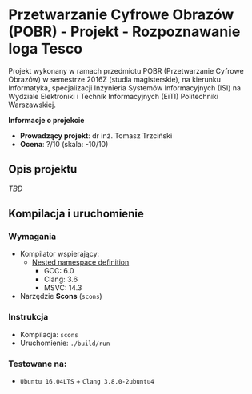 # Przetwarzanie Cyfrowe Obrazów (POBR) - Projekt - Rozpoznawanie loga Tesco
Projekt wykonany w ramach przedmiotu POBR (Przetwarzanie Cyfrowe Obrazów) w semestrze 2016Z (studia magisterskie), na kierunku Informatyka, specjalizacji Inżynieria Systemów Informacyjnych (ISI) na Wydziale Elektroniki i Technik Informacyjnych (EiTI) Politechniki Warszawskiej.

**Informacje o projekcie**

* **Prowadzący projekt**: dr inż. Tomasz Trzciński
* **Ocena**: ?/10 (skala: -10/10)

Opis projektu
---
_TBD_

Kompilacja i uruchomienie
---

### Wymagania
* Kompilator wspierający:
  * [Nested namespace definition](http://www.open-std.org/jtc1/sc22/wg21/docs/papers/2014/n4230.html)
    * GCC: 6.0
    * Clang: 3.6
    * MSVC: 14.3
* Narzędzie **Scons** (``scons``)

### Instrukcja
* Kompilacja: ``scons``
* Uruchomienie: ``./build/run``

### Testowane na:
* ``Ubuntu 16.04LTS`` + ``Clang 3.8.0-2ubuntu4``
